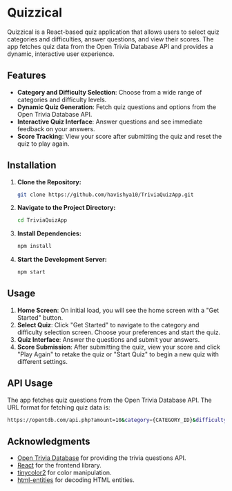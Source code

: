 
# Quizzical

Quizzical is a React-based quiz application that allows users to select quiz categories and difficulties, answer questions, and view their scores. The app fetches quiz data from the Open Trivia Database API and provides a dynamic, interactive user experience.

## Features

- **Category and Difficulty Selection**: Choose from a wide range of categories and difficulty levels.
- **Dynamic Quiz Generation**: Fetch quiz questions and options from the Open Trivia Database API.
- **Interactive Quiz Interface**: Answer questions and see immediate feedback on your answers.
- **Score Tracking**: View your score after submitting the quiz and reset the quiz to play again.

## Installation

1. **Clone the Repository:**

    ```bash
    git clone https://github.com/havishya10/TriviaQuizApp.git
    ```

2. **Navigate to the Project Directory:**

    ```bash
    cd TriviaQuizApp
    ```

3. **Install Dependencies:**

    ```bash
    npm install
    ```

4. **Start the Development Server:**

    ```bash
    npm start
    ```


## Usage

1. **Home Screen**: On initial load, you will see the home screen with a "Get Started" button.
2. **Select Quiz**: Click "Get Started" to navigate to the category and difficulty selection screen. Choose your preferences and start the quiz.
3. **Quiz Interface**: Answer the questions and submit your answers.
4. **Score Submission**: After submitting the quiz, view your score and click "Play Again" to retake the quiz or "Start Quiz" to begin a new quiz with different settings.

## API Usage

The app fetches quiz questions from the Open Trivia Database API. The URL format for fetching quiz data is:

  ```bash
  https://opentdb.com/api.php?amount=10&category={CATEGORY_ID}&difficulty={DIFFICULTY}&type=multiple
  ```

## Acknowledgments

- [Open Trivia Database](https://opentdb.com/) for providing the trivia questions API.
- [React](https://reactjs.org/) for the frontend library.
- [tinycolor2](https://github.com/maskedcoder/tinycolor) for color manipulation.
- [html-entities](https://www.npmjs.com/package/html-entities) for decoding HTML entities.



